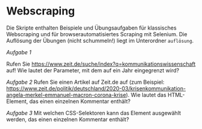 
# Webscraping
Die Skripte enthalten Beispiele und Übungsaufgaben für klassisches Webscraping und für browserautomatisiertes Scraping mit Selenium. Die Auflösung der Übungen (nicht schummeln!) liegt im Unterordner `auflösung`.

*Aufgabe 1*

Rufen Sie https://www.zeit.de/suche/index?q=kommunikationswissenschaft auf! Wie lautet der Parameter, mit dem auf ein Jahr eingegrenzt wird?

*Aufgabe 2*
Rufen Sie einen Artikel auf Zeit.de auf (zum Beispiel: https://www.zeit.de/politik/deutschland/2020-03/krisenkommunikation-angela-merkel-emmanuel-macron-corona-krise).
Wie lautet das HTML-Element, das einen einzelnen Kommentar enthält?

*Aufgabe 3*
Mit welchen CSS-Selektoren kann das Element ausgewählt werden, das einen einzelnen Kommentar enthält?
